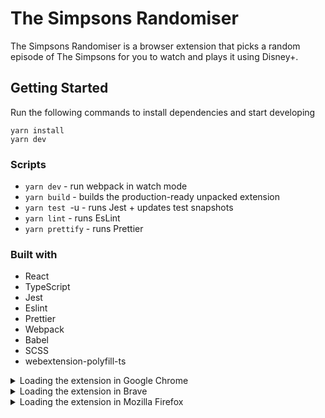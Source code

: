 # The Simpsons Randomiser

The Simpsons Randomiser is a browser extension that picks a random episode of The Simpsons for you to watch and plays it using Disney+.

## Getting Started

Run the following commands to install dependencies and start developing

```
yarn install
yarn dev
```
### Scripts

- `yarn dev` - run webpack in watch mode
- `yarn build` - builds the production-ready unpacked extension
- `yarn test `-u - runs Jest + updates test snapshots
- `yarn lint` - runs EsLint
- `yarn prettify` - runs Prettier

### Built with

- React
- TypeScript
- Jest
- Eslint
- Prettier
- Webpack
- Babel
- SCSS
- webextension-polyfill-ts

<details>
  <summary>Loading the extension in Google Chrome</summary>

In [Google Chrome](https://www.google.com/chrome/), open up [chrome://extensions](chrome://extensions) in a new tab. Make sure the `Developer Mode` checkbox in the upper-right corner is turned on. Click `Load unpacked` and select the `dist` directory in this repository - your extension should now be loaded.

![Installed Extension in Google Chrome](https://i.imgur.com/ORuHbDR.png "Installed Extension in Google Chrome")

</details>

<details>
  <summary>Loading the extension in Brave</summary>

In [Brave](https://brave.com/), open up [brave://extensions](brave://extensions) in a new tab. Make sure the `Developer Mode` checkbox in the upper-right corner is turned on. Click `Load unpacked` and select the `dist` directory in this repository - your extension should now be loaded.

![Installed Extension in Brave](https://i.imgur.com/z8lW02m.png "Installed Extension in Brave")

</details>

<details>
  <summary>Loading the extension in Mozilla Firefox</summary>

In [Mozilla Firefox](https://www.mozilla.org/en-US/firefox/new/), open up the [about:debugging](about:debugging) page in a new tab. Click the `Load Temporary Add-on...` button and select the `manfiest.json` from the `dist` directory in this repository - your extension should now be loaded.

![Installed Extension in Mozilla Firefox](https://i.imgur.com/gO2Lrb5.png "Installed Extension in Mozilla Firefox")

</details>